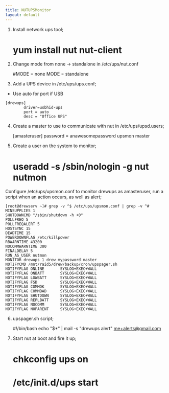 ```yaml
---
title: NUTUPSMonitor
layout: default
---
```


1. Install network ups tool;

    # yum install nut nut-client

2. Change mode from none -&gt; standalone in /etc/ups/nut.conf

    #MODE = none
    MODE = standalone

3. Add a UPS device in /etc/ups/ups.conf;

-   Use auto for port if USB

<!-- -->

    [drewups]
            driver=usbhid-ups
            port = auto
            desc = "Office UPS"

4. Create a master to use to communicate with nut in
/etc/ups/upsd.users;

    [amasteruser]
           password = anawesomepassword
           upsmon master

5. Create a user on the system to monitor;

     # useradd -s /sbin/nologin -g nut nutmon

Configure /etc/ups/upsmon.conf to monitor drewups as amasteruser, run a
script when an action occurs, as well as alert;

    [root@drewserv ~]# grep -v ^$ /etc/ups/upsmon.conf | grep -v ^#
    MINSUPPLIES 1
    SHUTDOWNCMD "/sbin/shutdown -h +0"
    POLLFREQ 5
    POLLFREQALERT 5
    HOSTSYNC 15
    DEADTIME 15
    POWERDOWNFLAG /etc/killpower
    RBWARNTIME 43200
    NOCOMMWARNTIME 300
    FINALDELAY 5
    RUN_AS_USER nutmon
    MONITOR drewups 1 drew mypassword master
    NOTIFYCMD /mnt/raid5/drew/backup/cron/upspager.sh
    NOTIFYFLAG ONLINE       SYSLOG+EXEC+WALL
    NOTIFYFLAG ONBATT       SYSLOG+EXEC+WALL
    NOTIFYFLAG LOWBATT      SYSLOG+EXEC+WALL
    NOTIFYFLAG FSD          SYSLOG+EXEC+WALL
    NOTIFYFLAG COMMOK       SYSLOG+EXEC+WALL
    NOTIFYFLAG COMMBAD      SYSLOG+EXEC+WALL
    NOTIFYFLAG SHUTDOWN     SYSLOG+EXEC+WALL
    NOTIFYFLAG REPLBATT     SYSLOG+EXEC+WALL
    NOTIFYFLAG NOCOMM       SYSLOG+EXEC+WALL
    NOTIFYFLAG NOPARENT     SYSLOG+EXEC+WALL

6. upspager.sh script;

    #!/bin/bash
    echo "$*" | mail -s "drewups alert" me+alerts@gmail.com

7. Start nut at boot and fire it up;

    # chkconfig ups on
    # /etc/init.d/ups start
